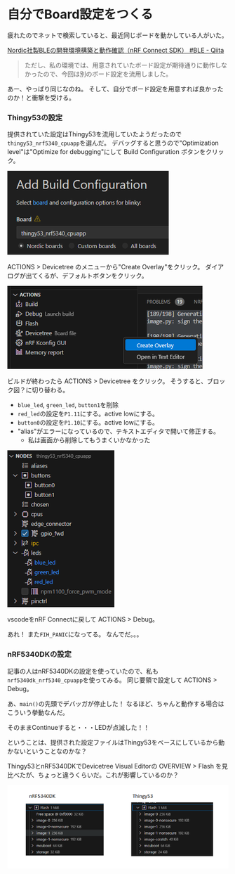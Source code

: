 # 自分でBoard設定をつくる

疲れたのでネットで検索していると、最近同じボードを動かしている人がいた。

[Nordic社製BLEの開発環境構築と動作確認（nRF Connect SDK） #BLE - Qiita](https://qiita.com/Kosuke_Matsui/items/4b797ba5db309914263f)

> ただし、私の環境では、用意されていたボード設定が期待通りに動作しなかったので、今回は別のボード設定を流用しました。

あー、やっぱり同じなのね。
そして、自分でボード設定を用意すれば良かったのか！と衝撃を受ける。

### Thingy53の設定

提供されていた設定はThingy53を流用していたようだったので`thingy53_nrf5340_cpuapp`を選んだ。
デバッグすると思うので"Optimization level"は"Optimize for debugging"にして Build Configuration ボタンをクリック。

![image](20240711a-2.png)

ACTIONS > Devicetree のメニューから"Create Overlay"をクリック。
ダイアログが出てくるが、デフォルトボタンをクリック。

![image](20240711a-3.png)

ビルドが終わったら ACTIONS > Devicetree をクリック。
そうすると、ブロック図？に切り替わる。

* `blue_led`, `green_led`, `button1`を削除
* `red_led`の設定を`P1.11`にする。active lowにする。
* `button0`の設定を`P1.10`にする。active lowにする。
* "alias"がエラーになっているので、テキストエディタで開いて修正する。
  * 私は画面から削除してもうまくいかなかった

![image](20240711a-4.png)

vscodeをnRF Connectに戻して ACTIONS > Debug。

あれ！ また`FIH_PANIC`になってる。
なんでだ。。。

### nRF5340DKの設定

記事の人はnRF5340DKの設定を使っていたので、私も`nrf5340dk_nrf5340_cpuapp`を使ってみる。
同じ要領で設定して ACTIONS > Debug。

あ、`main()`の先頭でデバッガが停止した！
なるほど、ちゃんと動作する場合はこういう挙動なんだ。

そのままContinueすると・・・LEDが点滅した！！

ということは、提供された設定ファイルはThingy53をベースにしているから動かないということなのかな？

Thingy53とnRF5340DKでDevicetree Visual Editorの OVERVIEW > Flash を見比べたが、ちょっと違うくらいだ。これが影響しているのか？

![image](20240711a-5.png)
